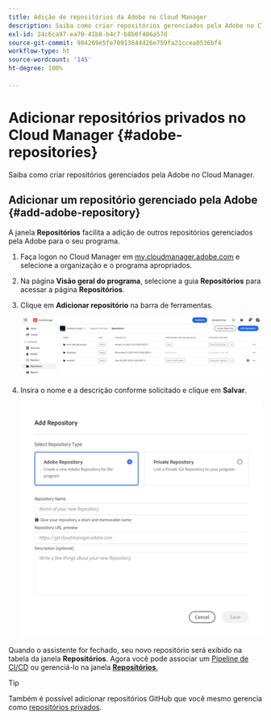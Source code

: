```yaml
---
title: Adição de repositórios da Adobe no Cloud Manager
description: Saiba como criar repositórios gerenciados pela Adobe no Cloud Manager.
exl-id: 24c6ca97-ea70-41b8-b4c7-b8b0f406a57d
source-git-commit: 984269e5fe70913644d26e759fa21ccea0536bf4
workflow-type: ht
source-wordcount: '145'
ht-degree: 100%

---
```


# Adicionar repositórios privados no Cloud Manager {#adobe-repositories}

Saiba como criar repositórios gerenciados pela Adobe no Cloud Manager.

## Adicionar um repositório gerenciado pela Adobe {#add-adobe-repository}

A janela **Repositórios** facilita a adição de outros repositórios gerenciados pela Adobe para o seu programa.

1. Faça logon no Cloud Manager em [my.cloudmanager.adobe.com](https://my.cloudmanager.adobe.com/) e selecione a organização e o programa apropriados.

1. Na página **Visão geral do programa**, selecione a guia **Repositórios** para acessar a página **Repositórios**.

1. Clique em **Adicionar repositório** na barra de ferramentas.

   ![Botão Adicionar repositório](assets/repositories.png)

1. Insira o nome e a descrição conforme solicitado e clique em **Salvar**.

   ![Caixa de diálogo Adicionar repositório](assets/add-repository-wizard.png)

Quando o assistente for fechado, seu novo repositório será exibido na tabela da janela **Repositórios**. Agora você pode associar um [Pipeline de CI/CD](/help/overview/ci-cd-pipelines.md) ou gerenciá-lo na janela [**Repositórios**.](managing-repositories.md)

>[!TIP]
>
>Também é possível adicionar repositórios GitHub que você mesmo gerencia como [repositórios privados](private-repositories.md).

